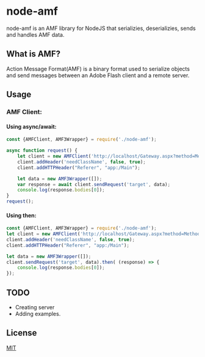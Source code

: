 # node-amf

node-amf is an AMF library for NodeJS that serializies, deserializies, sends and handles AMF data.

## What is AMF?

Action Message Format(AMF) is a binary format used to serialize objects and send messages between an Adobe Flash client and a remote server.

## Usage

### AMF Client:
#### Using async/await: 
```javascript
const {AMFClient, AMF3Wrapper} = require('./node-amf');

async function request() {
    let client = new AMFClient('http://localhost/Gateway.aspx?method=Method');
    client.addHeader('needClassName', false, true);
    client.addHTTPHeader("Referer", "app:/Main");

    let data = new AMF3Wrapper([]);
    var response = await client.sendRequest('target', data);
    console.log(response.bodies[0]);
}
request();
```
#### Using then:
```javascript
const {AMFClient, AMF3Wrapper} = require('./node-amf');
let client = new AMFClient('http://localhost/Gateway.aspx?method=Method');
client.addHeader('needClassName', false, true);
client.addHTTPHeader("Referer", "app:/Main");

let data = new AMF3Wrapper([]);
client.sendRequest('target', data).then( (response) => {
    console.log(response.bodies[0]);
});
```
## TODO

- Creating server
- Adding examples.

## License
[MIT](https://choosealicense.com/licenses/mit/)